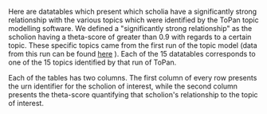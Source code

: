 Here are datatables which present which scholia have a significantly strong relationship with the various topics which were identified by the ToPan topic modelling software. We defined a "significantly strong relationship" as the scholion having a theta-score of greater than 0.9 with regards to a certain topic. These specific topics came from the first run of the topic model (data from this run can be found [here](https://github.com/cjschu17/Thesis2016-2017/tree/master/Appendix/Chapter3/Data/TopicModelData/ToPan-4-6-17/Run1) ). Each of the 15 datatables corresponds to one of the 15 topics identified by that run of ToPan.

Each of the tables has two columns. The first column of every row presents the urn identifier for the scholion of interest, while the second column presents the theta-score quantifying that scholion's relationship to the topic of interest.
